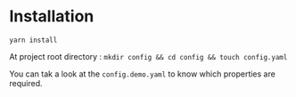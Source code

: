 # Installation
`yarn install`

At project root directory : 
`mkdir config && cd config && touch config.yaml`

You can tak a look at the `config.demo.yaml` to know which properties are required. 
